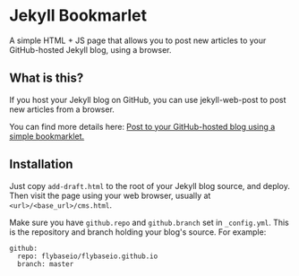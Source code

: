 # Jekyll Bookmarlet

A simple HTML + JS page that allows you to post new articles to your GitHub-hosted Jekyll blog, using a browser.

## What is this?

If you host your Jekyll blog on GitHub, you can use jekyll-web-post to post new articles from a browser.

You can find more details here: [Post to your GitHub-hosted blog using a simple bookmarklet.](http://rogerstringer/2015/11/03/post-to-github-jekyll-using-a-bookmarklet/)

## Installation

Just copy `add-draft.html` to the root of your Jekyll blog source, and deploy. Then visit the page using your web browser, 
usually at `<url>/<base_url>/cms.html`.

Make sure you have `github.repo` and `github.branch` set in `_config.yml`. This is the repository and branch holding your
blog's source. For example:
```
github:
  repo: flybaseio/flybaseio.github.io
  branch: master
```

